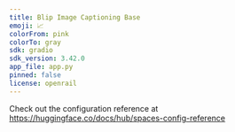 ```yaml
---
title: Blip Image Captioning Base
emoji: 📈
colorFrom: pink
colorTo: gray
sdk: gradio
sdk_version: 3.42.0
app_file: app.py
pinned: false
license: openrail
---
```

Check out the configuration reference at https://huggingface.co/docs/hub/spaces-config-reference
